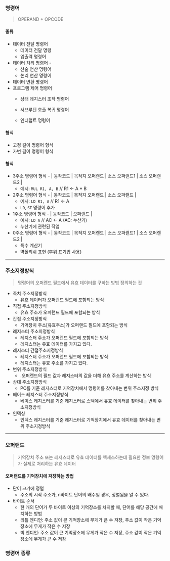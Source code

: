 ### 명령어
>OPERAND + OPCODE
#### 종류
- 데이터 전달 명령어 
	- 데이터 전달 명령
	- 입출력 명령어
- 데이터 처리 명령어 -
	- 산술 연산 명령어
	- 논리 연산 명령어
- 데이터 변환 명령어
- 프로그램 제어 명령어
	- 상태 레지스터 조작 명령어

	- 서브루틴 호출 복귀 명령어
	- 인터럽트 명령어
#### 형식
- 고정 길이 명령어 형식
- 가변 길이 명령어 형식
#### 형식
- 3주소 명령어 형식 - | 동작코드 | 목적지 오퍼랜드 | 소스 오퍼랜드1 | 소스 오퍼랜드2 |
	- 예시: `MUL R1, A, B` // R1 <- A * B
- 2주소 명령어 형식 - | 동작코드 | 목적지 오퍼랜드 | 소스 오퍼랜드 |
	- 예시: `LD R1, A` // R1 <- A
	- `LD`, `ST` 명령어 추가
- 1주소 명령어 형식 - | 동작코드 | 오퍼랜드 |
	- 예시: `LD A` // AC <- A (AC: 누산기)
	- 누산기에 관련된 작업
- 0주소 명령어 형식 - | 동작코드 | 목적지 오퍼랜드 | 소스 오퍼랜드1 | 소스 오퍼랜드2 |
	- 특수 계산기
	- 역폴리쉬 표현 (후위 표기법 사용)
---
### 주소지정방식
>명령어의 오퍼랜드 필드에서 유효 데이터를 구하는 방법 정의하는 것
- 즉치 주소지정방식
	- 유효 데이터가 오퍼랜드 필드에 포함되는 방식
- 직접 주소지정방식
	- 유효 주소가 오퍼랜드 필드에 포함되는 방식
- 간접 주소지정방식
	- 기억장치 주소[유효주소]가 오퍼랜드 필드에 포함되는 방식
- 레지스터 주소지정방식
	- 레지스터 주소가 오퍼랜드 필드에 포함되는 방식
	- 레지스터는 유효 데이터를 가지고 있다.
- 레지스터 간접주소지정방식
	- 레지스터 주소가 오퍼랜드 필드에 포함되는 방식
	- 레지스터는 유효 주소를 가지고 있다.
- 변위 주소지정방식
	- .오퍼랜드의 필드 값과 레지스터의 값을 더해 유효 주소를 계산하는 방식
- 상대 주소지정방식
	- PC를 기준 레지스터로 기억장치에서 명령어를 찾아내는 변위 주소지정 방식
- 베이스 레지스터 주소지정방식
	- 베이스 레지스터를 기준 레지스터로 스택에서 유효 데이터를 찾아내는 변위 주소지정방식
- 인덱싱
	- 인덱스 레지스터를 기준 레지스터로 기억장치에서 유효 데이터를 찾아내는 변위 주소지정방식
---
### 오퍼랜드
>기억장치 주소 또는 레지스터로 유효 데이터를 엑세스하는데 필요한 정보
>명령어가 실제로 처리하는 유효 데이터
#### 오퍼랜드를 기억장치에 저장하는 방법
- 단어 크기에 정렬
	- 주소의 시작 주소가, n바이트 단어의 배수일 경우, 정렬됨을 알 수 있다.
- 바이트 순서
	- 한 개의 단어가 두 바이트 이상의 기억장소를 차지할 때, 단어를 해당 공간에 배치하는 방법
	- 리틀 엔디언: 주소 값이 큰 기억장소에 무게가 큰 수 저장, 주소 값이 작은 기억장소에 무게가 작은 수 저장
	- 빅 엔디언: 주소 값이 큰 기억장소에 무게가 작은 수 저장, 주소 값이 작은 기억장소에 무게가 큰 수 저장

### 명령어 종류

